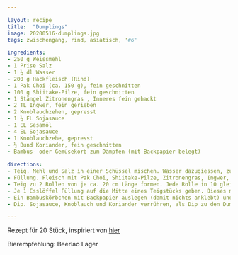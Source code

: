 ```yaml
---

layout: recipe
title:  "Dumplings"
image: 20200516-dumplings.jpg
tags: zwischengang, rind, asiatisch, '#6'

ingredients:
- 250 g Weissmehl 
- 1 Prise Salz 
- 1 ½ dl Wasser 
- 200 g Hackfleisch (Rind) 
- 1 Pak Choi (ca. 150 g), fein geschnitten
- 100 g Shiitake-Pilze, fein geschnitten
- 1 Stängel Zitronengras , Inneres fein gehackt
- 2 TL Ingwer, fein gerieben 
- 2 Knoblauchzehen, gepresst 
- 1 ½ EL Sojasauce 
- 1 EL Sesamöl 
- 4 EL Sojasauce 
- 1 Knoblauchzehe, gepresst 
- ½ Bund Koriander, fein geschnitten 
- Bambus- oder Gemüsekorb zum Dämpfen (mit Backpapier belegt)
 
directions:
- Teig. Mehl und Salz in einer Schüssel mischen. Wasser dazugiessen, zu einem geschmeidigen, glatten Teig kneten, zugedeckt bei Raumtemperatur ca. 20 Min. ruhen lassen.
- Füllung. Fleisch mit Pak Choi, Shiitake-Pilze, Zitronengras, Ingwer, Knoblauch, Sojasauce, und Sesamöl gut mischen.
- Teig zu 2 Rollen von je ca. 20 cm Länge formen. Jede Rolle in 10 gleich grosse Stücke schneiden. Teigstücke mit einem Wallholz auf wenig Mehl zu Rondellen von je ca. 12 cm Ø auswallen.
- Je 1 Esslöffel Füllung auf die Mitte eines Teigstücks geben. Dieses mit wenig Wasser bestreichen, die Ränder mit Daumen und Zeigefinger zusammendrücken, in die vorbereiteten Bambuskörbchen füllen.
- Ein Bambuskörbchen mit Backpapier auslegen (damit nichts anklebt) und in eine weite Pfanne stellen, Wasser bis knapp unter den Körbchenboden einfüllen, aufkochen. Zweites Körbchen darauf stellen, zugedeckt bei mittlerer Hitze ca. 5 Min. dämpfen. Position der Körbchen wechseln, ca. 5 Min. fertig dämpfen.
- Dip. Sojasauce, Knoblauch und Koriander verrühren, als Dip zu den Dumplings servieren.  

---
```


Rezept für 20 Stück, inspiriert von [hier](https://fooby.ch/de/rezepte/15171/dumplings)

Bierempfehlung: Beerlao Lager
